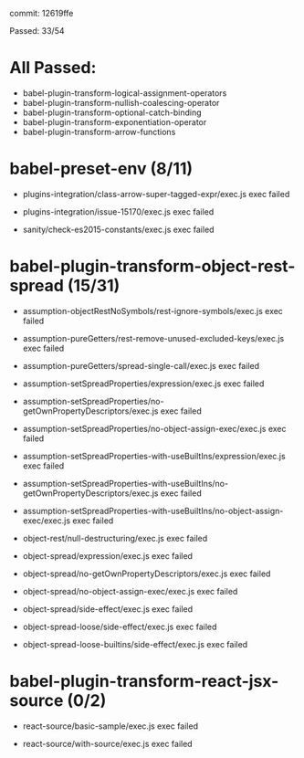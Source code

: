 commit: 12619ffe

Passed: 33/54

# All Passed:
* babel-plugin-transform-logical-assignment-operators
* babel-plugin-transform-nullish-coalescing-operator
* babel-plugin-transform-optional-catch-binding
* babel-plugin-transform-exponentiation-operator
* babel-plugin-transform-arrow-functions


# babel-preset-env (8/11)
* plugins-integration/class-arrow-super-tagged-expr/exec.js
exec failed

* plugins-integration/issue-15170/exec.js
exec failed

* sanity/check-es2015-constants/exec.js
exec failed


# babel-plugin-transform-object-rest-spread (15/31)
* assumption-objectRestNoSymbols/rest-ignore-symbols/exec.js
exec failed

* assumption-pureGetters/rest-remove-unused-excluded-keys/exec.js
exec failed

* assumption-pureGetters/spread-single-call/exec.js
exec failed

* assumption-setSpreadProperties/expression/exec.js
exec failed

* assumption-setSpreadProperties/no-getOwnPropertyDescriptors/exec.js
exec failed

* assumption-setSpreadProperties/no-object-assign-exec/exec.js
exec failed

* assumption-setSpreadProperties-with-useBuiltIns/expression/exec.js
exec failed

* assumption-setSpreadProperties-with-useBuiltIns/no-getOwnPropertyDescriptors/exec.js
exec failed

* assumption-setSpreadProperties-with-useBuiltIns/no-object-assign-exec/exec.js
exec failed

* object-rest/null-destructuring/exec.js
exec failed

* object-spread/expression/exec.js
exec failed

* object-spread/no-getOwnPropertyDescriptors/exec.js
exec failed

* object-spread/no-object-assign-exec/exec.js
exec failed

* object-spread/side-effect/exec.js
exec failed

* object-spread-loose/side-effect/exec.js
exec failed

* object-spread-loose-builtins/side-effect/exec.js
exec failed


# babel-plugin-transform-react-jsx-source (0/2)
* react-source/basic-sample/exec.js
exec failed

* react-source/with-source/exec.js
exec failed


